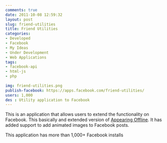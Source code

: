 ```yaml
---
comments: true
date: 2011-10-08 12:59:32
layout: post
slug: friend-utilities
title: Friend Utilities
categories:
- Developed
- Facebook
- My Ideas
- Under Development
- Web Applications
tags:
- facebook-api
- html-js
- php
 
img: friend-utilities.png
publish-facebook: https://apps.facebook.com/friend-utilities/
users: 1,000
des : Utility application to Facebook
---
```


This is an application that allows users to extend the functionality on Facebook. This basically and extended version of [Appearing Offline](http://www.ideawide.com/appearing-offline/). It has added support to add animated images to Facebook posts.

This application has more than 1,000+ Facebook installs

